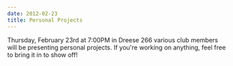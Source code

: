 ```yaml
---
date: 2012-02-23
title: Personal Projects
---
```

Thursday, February 23rd at 7:00PM in Dreese 266 various club members will be presenting personal projects. If you're working on anything, feel free to bring it in to show off!
